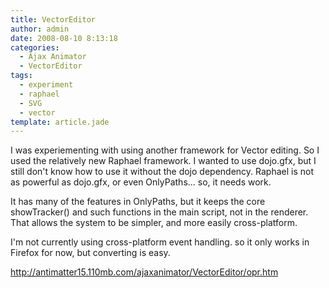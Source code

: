 ```yaml
---
title: VectorEditor
author: admin
date: 2008-08-10 8:13:18
categories:
  - Ajax Animator
  - VectorEditor
tags: 
  - experiment
  - raphael
  - SVG
  - vector
template: article.jade
---
```


I was experiementing with using another framework for Vector editing. So I used the relatively new Raphael framework. I wanted to use dojo.gfx, but I still don't know how to use it without the dojo dependency. Raphael is not as powerful as dojo.gfx, or even OnlyPaths... so, it needs work.

It has many of the features in OnlyPaths, but it keeps the core showTracker() and such functions in the main script, not in the renderer. That allows the system to be simpler, and more easily cross-platform.

I'm not currently using cross-platform event handling. so it only works in Firefox for now, but converting is easy.

http://antimatter15.110mb.com/ajaxanimator/VectorEditor/opr.htm
